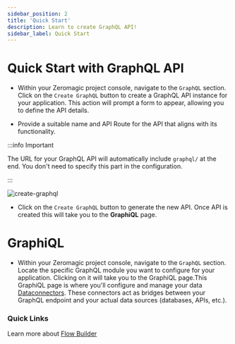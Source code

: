 ```yaml
---
sidebar_position: 2
title: 'Quick Start'
description: Learn to create GraphQL API! 
sidebar_label: Quick Start
---
```


# Quick Start with GraphQL API

- Within your Zeromagic project console, navigate to the `GraphQL` section. Click on the `Create GraphQL` button to create a GraphQL API instance for your application. This action will prompt a form to appear, allowing you to define the API details.

- Provide a suitable name and API Route for the API that aligns with its functionality. 

:::info Important

The URL for your GraphQL API will automatically include `graphql/` at the end. You don't need to specify this part in the configuration.

:::

![create-graphql](@site/static/img/create-graphql.png)

- Click on the `Create GraphQL` button to generate the new API. Once API is created this will take you to the **GraphiQL** page.

# GraphiQL
 
- Within your Zeromagic project console, navigate to the `GraphQL` section. Locate the specific GraphQL module you want to configure for your application. Clicking on it will take you to the GraphiQL page.This GraphiQL page is where you'll configure and manage your data [Dataconnectors](/graphql/quickstart/). These connectors act as bridges between your GraphQL endpoint and your actual data sources (databases, APIs, etc.).

### Quick Links
Learn more about [Flow Builder](/flow-builder/overview) 